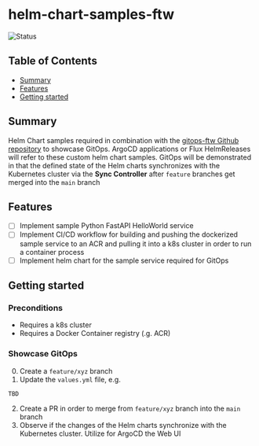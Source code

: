 # helm-chart-samples-ftw

![Status](https://img.shields.io/badge/Status-On%20Hold-orange)

## Table of Contents

+ [Summary](#summary)
+ [Features](#features)
+ [Getting started](#getting-started)

## Summary

Helm Chart samples required in combination with the [gitops-ftw Github repository](https://github.com/MGTheTrain/gitops-ftw) to showcase GitOps. ArgoCD applications or Flux HelmReleases will refer to these custom helm chart samples. GitOps will be demonstrated in that the defined state of the Helm charts synchronizes with the Kubernetes cluster via the **Sync Controller** after `feature` branches get merged into the `main` branch 

## Features

- [ ] Implement sample Python FastAPI HelloWorld service 
- [ ] Implement CI/CD workflow for building and pushing the dockerized sample service to an ACR and pulling it into a k8s cluster in order to run a container process 
- [ ] Implement helm chart for the sample service required for GitOps

## Getting started

### Preconditions

- Requires a k8s cluster
- Requires a Docker Container registry (.g. ACR) 

### Showcase GitOps

0. Create a `feature/xyz` branch
1. Update the `values.yml` file, e.g. 

```sh
TBD
```

2. Create a PR in order to merge from `feature/xyz` branch into the `main` branch
3. Observe if the changes of the Helm charts synchronize with the Kubernetes cluster. Utilize for ArgoCD the Web UI